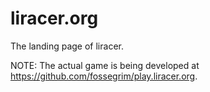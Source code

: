 # liracer.org
The landing page of liracer.

NOTE: The actual game is being developed at https://github.com/fossegrim/play.liracer.org.
